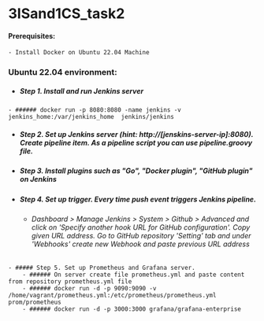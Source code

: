 # 3ISand1CS_task2

#### Prerequisites:
    - Install Docker on Ubuntu 22.04 Machine

### Ubuntu 22.04 environment:
   - ##### Step 1. Install and run Jenkins server
    - ###### docker run -p 8080:8080 -name jenkins -v jenkins_home:/var/jenkins_home  jenkins/jenkins
   - ##### Step 2. Set up Jenkins server (hint: http://[jenskins-server-ip]:8080). Create pipeline item. As a pipeline script you can use pipeline.groovy file.
   - ##### Step 3. Install plugins such as "Go", "Docker plugin", "GitHub plugin"  on Jenkins 
   - ##### Step 4. Set up trigger. Every time push event triggers Jenkins pipeline.
        - ###### Dashboard > Manage Jenkins > System > Github > Advanced and click on 'Specify another hook URL for GitHub configuration'. Copy given URL address. Go to GitHub repository 'Setting' tab and under 'Webhooks' create new Webhook and paste previous URL address
    - ##### Step 5. Set up Prometheus and Grafana server.
        - ###### On server create file prometheus.yml and paste content from repository prometheus.yml file
        - ###### docker run -d -p 9090:9090 -v /home/vagrant/prometheus.yml:/etc/prometheus/prometheus.yml prom/prometheus
        - ###### docker run -d -p 3000:3000 grafana/grafana-enterprise
